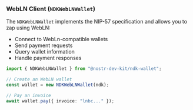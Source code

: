 
### WebLN Client (`NDKWebLNWallet`)

The `NDKWebLNWallet` implements the NIP-57 specification and allows you to zap using WebLN:

- Connect to WebLn-compatible wallets
- Send payment requests
- Query wallet information
- Handle payment responses

```typescript
import { NDKWebLNWallet } from "@nostr-dev-kit/ndk-wallet";

// Create an WebLN wallet
const wallet = new NDKWebLNWallet(ndk);

// Pay an invoice
await wallet.pay({ invoice: "lnbc..." });